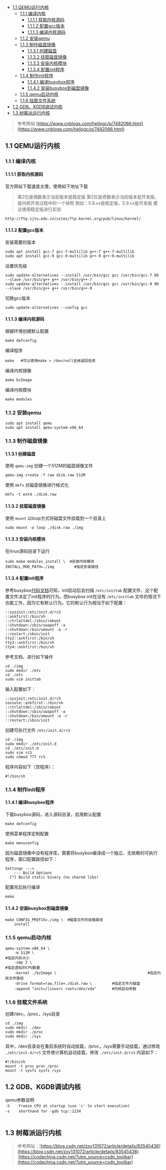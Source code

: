 - [1.1 QEMU运行内核](#11-qemu运行内核)
  - [1.1.1 编译内核](#111-编译内核)
    - [1.1.1.1 获取内核源码](#1111-获取内核源码)
    - [1.1.1.2 配置gcc版本](#1112-配置gcc版本)
    - [1.1.1.3 编译内核源码](#1113-编译内核源码)
  - [1.1.2 安装qemu](#112-安装qemu)
  - [1.1.3 制作磁盘镜像](#113-制作磁盘镜像)
    - [1.1.3.1 创建磁盘](#1131-创建磁盘)
    - [1.1.3.2 挂载磁盘镜像](#1132-挂载磁盘镜像)
    - [1.1.3.3 安装内核模块](#1133-安装内核模块)
    - [1.1.3.4 配置init程序](#1134-配置init程序)
  - [1.1.4 制作init程序](#114-制作init程序)
    - [1.1.4.1 编译busybox程序](#1141-编译busybox程序)
    - [1.1.4.2 安装busybox到磁盘镜像](#1142-安装busybox到磁盘镜像)
  - [1.1.5 qemu启动内核](#115-qemu启动内核)
  - [1.1.6 挂载文件系统](#116-挂载文件系统)
- [1.2 GDB、KGDB调试内核](#12-gdbkgdb调试内核)
- [1.3 树莓派运行内核](#13-树莓派运行内核)
> 参考网站 [https://www.cnblogs.com/hellogc/p/7482066.html](https://www.cnblogs.com/hellogc/p/7482066.html)

## 1.1 QEMU运行内核
### 1.1.1 编译内核
#### 1.1.1.1 获取内核源码
官方网站下载速度太慢，使用如下地址下载
> 第2位是偶数表示当前版本是稳定版
> 第2位是奇数表示当前版本是开发版，是内核开发过程中的一个快照
> 例如：5.8.xx是稳定版，5.9.xx是开发版
> 建议使用稳定版进行实验

```shell
http://ftp.sjtu.edu.cn/sites/ftp.kernel.org/pub/linux/kernel/
```
#### 1.1.1.2 配置gcc版本
安装需要的版本
```shell
sudo apt install gcc-7 gcc-7-multilib g++-7 g++-7-multilib
sudo apt install gcc-9 gcc-9-multilib g++-9 g++-9-multilib
```
设置优先级
```shell
sudo update-alternatives --install /usr/bin/gcc gcc /usr/bin/gcc-7 60 --slave /usr/bin/g++ g++ /usr/bin/g++-7
sudo update-alternatives --install /usr/bin/gcc gcc /usr/bin/gcc-9 90 --slave /usr/bin/g++ g++ /usr/bin/g++-9
```
切换gcc版本
```shell
sudo update-alternatives --config gcc
```


#### 1.1.1.3 编译内核源码
根据环境创建默认配置
```shell
make defconfig
```
编译程序
```shell
make   #可以使用make > /dev/null去掉返回信息
```
编译内核镜像
```shell
make bzImage
```
编译内核模块
```shell
make modules
```
### 1.1.2 安装qemu
```shell
sudo apt install qemu
sudo apt install qemu-system-x86_64
```
### 1.1.3 制作磁盘镜像
#### 1.1.3.1 创建磁盘
使用 `qemu-img` 创建一个512M的磁盘镜像文件      
```shell
qemu-img create -f raw disk.raw 512M
```
使用 `mkfs` 对磁盘镜像进行格式化
```shell
mkfs -t ext4 ./disk.raw
```
#### 1.1.3.2 挂载磁盘镜像
使用 `mount` 以loop方式将磁盘文件挂载到一个目录上
```shell
sudo mount -o loop ./disk.raw ./img
```
#### 1.1.3.3 安装内核模块
在linux源码目录下运行
```shell
sudo make modules_install \  #安装内核模块
INSTALL_MOD_PATH=./img		   #指定安装路径
```
#### 1.1.3.4 配置init程序
参考busybox[代码文档](https://git.busybox.net/busybox/tree/examples/inittab)可知，init启动后会扫描 `/etc/inittab` 配置文件，这个配置文件决定了init程序的行为。而busybox init在没有 `/etc/inittab` 文件的情况下也能工作，因为它有默认行为。它的默认行为相当于如下配置：
```shell
::sysinit:/etc/init.d/rcS
::askfirst:/bin/sh
::ctrlaltdel:/sbin/reboot
::shutdown:/sbin/swapoff -a
::shutdown:/bin/umount -a -r
::restart:/sbin/init
tty2::askfirst:/bin/sh
tty3::askfirst:/bin/sh
tty4::askfirst:/bin/sh
```
参考文档，进行如下操作
```shell
cd ./img
sudo mkdir ./etc
cd ./etc
sudo vim inittab
```
输入配置如下：
```shell
::sysinit:/etc/init.d/rcS
console::askfirst:-/bin/sh
::ctrlaltdel:/sbin/reboot
::shutdown:/sbin/swapoff -a
::shutdown:/bin/umount -a -r
::restart:/sbin/init
```
创建可执行文件 `/etc/init.d/rcS` 
```shell
cd ./img
sudo mkdir ./etc/init.d
cd ./etc/init.d
sudo vim rcS
sudo chmod 777 rcS
```
程序内容如下（空程序）：
```shell
#!/bin/sh
```
### 1.1.4 制作init程序
#### 1.1.4.1 编译busybox程序
下载busybox源码，进入源码目录，启用默认配置
```shell
make defconfig
```
使用菜单程序定制配置
```shell
make menuconfig
```
因为磁盘镜像中没有程序库，需要将busybox编译成一个独立、无依赖的可执行程序，窗口配置路径如下：
```shell
Settings --->
	--- Build Options
  [*] Build static binary (no shared libs)
```
配置完后执行编译
```shell
make
```
#### 1.1.4.2 安装busybox到磁盘镜像
```shell
make CONFIG_PREFIX=./img \  #磁盘文件的挂载路径
	install	
```
### 1.1.5 qemu启动内核
```shell
qemu-system-x86_64 \
    -m 512M \																#指定内存大小
    -smp 2 \    														#指定虚拟的CPU数量
    -kernel ./bzImage \											#指定内核文件路径
    -drive format=raw,file=./disk.raw \			#指定文件为磁盘
    -append "init=/linuxrc root=/dev/sda"		#内核启动参数
```
### 1.1.6 挂载文件系统
创建/dev，/proc，/sys目录
```shell
cd ./img
sudo mkdir ./dev
sudo mkdir ./proc
sudo mkdir ./sys
```
其中，/dev目录会在重启系统时自动挂载，/proc，/sys需要手动挂载，通过修改 `./etc/init.d/rcS` 文件使计算机自动挂载，修改 `./etc/init.d/rcS` 内容如下：
```shell
#!/bin/sh
mount -t proc proc /proc
mount -t sysfs sysfs /sys
```


## 1.2 GDB、KGDB调试内核
qemu参数说明<br />`-S    freeze CPU at startup (use 'c' to start execution)` <br />`-s    shorthand for -gdb tcp::1234` <br />
<br />

## 1.3 树莓派运行内核
> 参考网站：[https://blog.csdn.net/zxy131072/article/details/83545436](https://blog.csdn.net/zxy131072/article/details/83545436)
> [https://codechina.csdn.net/?utm_source=csdn_toolbar](https://codechina.csdn.net/?utm_source=csdn_toolbar)



